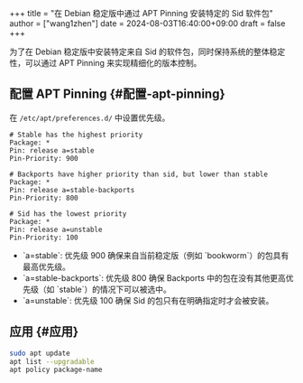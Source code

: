 +++
title = "在 Debian 稳定版中通过 APT Pinning 安装特定的 Sid 软件包"
author = ["wang1zhen"]
date = 2024-08-03T16:40:00+09:00
draft = false
+++

为了在 Debian 稳定版中安装特定来自 Sid 的软件包，同时保持系统的整体稳定性，可以通过 APT Pinning 来实现精细化的版本控制。


## 配置 APT Pinning {#配置-apt-pinning}

在 `/etc/apt/preferences.d/` 中设置优先级。

```text
# Stable has the highest priority
Package: *
Pin: release a=stable
Pin-Priority: 900

# Backports have higher priority than sid, but lower than stable
Package: *
Pin: release a=stable-backports
Pin-Priority: 800

# Sid has the lowest priority
Package: *
Pin: release a=unstable
Pin-Priority: 100
```

-   \`a=stable\`: 优先级 900 确保来自当前稳定版（例如 \`bookworm\`）的包具有最高优先级。
-   \`a=stable-backports\`: 优先级 800 确保 Backports 中的包在没有其他更高优先级（如 \`stable\`）的情况下可以被选中。
-   \`a=unstable\`: 优先级 100 确保 Sid 的包只有在明确指定时才会被安装。


## 应用 {#应用}

```bash
sudo apt update
apt list --upgradable
apt policy package-name
```
